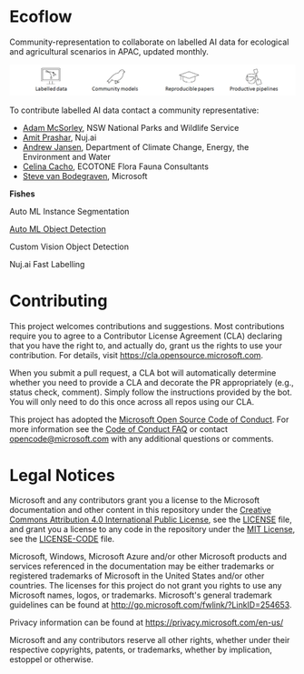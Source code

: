 Ecoflow
==============================

Community-representation to collaborate on labelled AI data for ecological and agricultural scenarios in APAC, updated monthly.

![Labelled data](/docs/ecoflow.png)

To contribute labelled AI data contact a community representative:
* [Adam McSorley](adam.mcsorley@environment.nsw.gov.au), NSW National Parks and Wildlife Service
* [Amit Prashar](amit@envir.ai), Nuj.ai
* [Andrew Jansen](Andrew.Jansen@awe.gov.au), Department of Climate Change, Energy, the Environment and Water
* [Celina Cacho](celina.cacho@riotinto.com), ECOTONE Flora Fauna Consultants
* [Steve van Bodegraven](Steve.VanBodegraven@microsoft.com), Microsoft 

**Fishes**

Auto ML Instance Segmentation

[Auto ML Object Detection](https://github.com/microsoft/Ecoflow/tree/main/notebooks/fish/auto-ml-object-detection)

Custom Vision Object Detection

Nuj.ai Fast Labelling

# Contributing

This project welcomes contributions and suggestions.  Most contributions require you to agree to a
Contributor License Agreement (CLA) declaring that you have the right to, and actually do, grant us
the rights to use your contribution. For details, visit https://cla.opensource.microsoft.com.

When you submit a pull request, a CLA bot will automatically determine whether you need to provide
a CLA and decorate the PR appropriately (e.g., status check, comment). Simply follow the instructions
provided by the bot. You will only need to do this once across all repos using our CLA.

This project has adopted the [Microsoft Open Source Code of Conduct](https://opensource.microsoft.com/codeofconduct/).
For more information see the [Code of Conduct FAQ](https://opensource.microsoft.com/codeofconduct/faq/) or
contact [opencode@microsoft.com](mailto:opencode@microsoft.com) with any additional questions or comments.

# Legal Notices

Microsoft and any contributors grant you a license to the Microsoft documentation and other content
in this repository under the [Creative Commons Attribution 4.0 International Public License](https://creativecommons.org/licenses/by/4.0/legalcode),
see the [LICENSE](LICENSE) file, and grant you a license to any code in the repository under the [MIT License](https://opensource.org/licenses/MIT), see the
[LICENSE-CODE](LICENSE-CODE) file.

Microsoft, Windows, Microsoft Azure and/or other Microsoft products and services referenced in the documentation
may be either trademarks or registered trademarks of Microsoft in the United States and/or other countries.
The licenses for this project do not grant you rights to use any Microsoft names, logos, or trademarks.
Microsoft's general trademark guidelines can be found at http://go.microsoft.com/fwlink/?LinkID=254653.

Privacy information can be found at https://privacy.microsoft.com/en-us/

Microsoft and any contributors reserve all other rights, whether under their respective copyrights, patents,
or trademarks, whether by implication, estoppel or otherwise.
